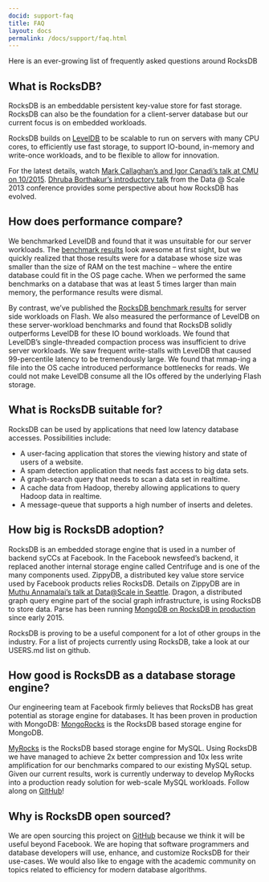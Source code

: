 ```yaml
---
docid: support-faq
title: FAQ
layout: docs
permalink: /docs/support/faq.html
---
```


Here is an ever-growing list of frequently asked questions around RocksDB

## What is RocksDB?

RocksDB is an embeddable persistent key-value store for fast storage. RocksDB can also be the foundation for a client-server database but our current focus is on embedded workloads.

RocksDB builds on [LevelDB](https://code.google.com/p/leveldb/) to be scalable to run on servers with many CPU cores, to efficiently use fast storage, to support IO-bound, in-memory and write-once workloads, and to be flexible to allow for innovation.

For the latest details, watch [Mark Callaghan’s and Igor Canadi’s talk at CMU on 10/2015](https://scs.hosted.panopto.com/Panopto/Pages/Viewer.aspx?id=f4e0eb37-ae18-468f-9248-cb73edad3e56). [Dhruba Borthakur’s introductory talk](https://github.com/facebook/rocksdb/blob/gh-pages-old/intro.pdf?raw=true) from the Data @ Scale 2013 conference provides some perspective about how RocksDB has evolved.

## How does performance compare?

We benchmarked LevelDB and found that it was unsuitable for our server workloads. The [benchmark results](http://leveldb.googlecode.com/svn/trunk/doc/benchmark.html) look awesome at first sight, but we quickly realized that those results were for a database whose size was smaller than the size of RAM on the test machine – where the entire database could fit in the OS page cache. When we performed the same benchmarks on a database that was at least 5 times larger than main memory, the performance results were dismal.

By contrast, we’ve published the [RocksDB benchmark results](https://github.com/facebook/rocksdb/wiki/Performance-Benchmarks) for server side workloads on Flash. We also measured the performance of LevelDB on these server-workload benchmarks and found that RocksDB solidly outperforms LevelDB for these IO bound workloads. We found that LevelDB’s single-threaded compaction process was insufficient to drive server workloads. We saw frequent write-stalls with LevelDB that caused 99-percentile latency to be tremendously large. We found that mmap-ing a file into the OS cache introduced performance bottlenecks for reads. We could not make LevelDB consume all the IOs offered by the underlying Flash storage.

## What is RocksDB suitable for?

RocksDB can be used by applications that need low latency database accesses. Possibilities include:

* A user-facing application that stores the viewing history and state of users of a website.
* A spam detection application that needs fast access to big data sets.
* A graph-search query that needs to scan a data set in realtime.
* A cache data from Hadoop, thereby allowing applications to query Hadoop data in realtime.
* A message-queue that supports a high number of inserts and deletes.

## How big is RocksDB adoption?

RocksDB is an embedded storage engine that is used in a number of backend syCCs at Facebook. In the Facebook newsfeed’s backend, it replaced another internal storage engine called Centrifuge and is one of the many components used. ZippyDB, a distributed key value store service used by Facebook products relies RocksDB. Details on ZippyDB are in [Muthu Annamalai’s talk at Data@Scale in Seattle](https://youtu.be/DfiN7pG0D0k). Dragon, a distributed graph query engine part of the social graph infrastructure, is using RocksDB to store data. Parse has been running [MongoDB on RocksDB in production](http://blog.parse.com/announcements/mongodb-rocksdb-parse/) since early 2015.

RocksDB is proving to be a useful component for a lot of other groups in the industry. For a list of projects currently using RocksDB, take a look at our USERS.md list on github.

## How good is RocksDB as a database storage engine?

Our engineering team at Facebook firmly believes that RocksDB has great potential as storage engine for databases. It has been proven in production with MongoDB: [MongoRocks](https://github.com/mongodb-partners/mongo-rocks) is the RocksDB based storage engine for MongoDB.

[MyRocks](https://code.facebook.com/posts/190251048047090/myrocks-a-space-and-write-optimized-mysql-database/) is the RocksDB based storage engine for MySQL. Using RocksDB we have managed to achieve 2x better compression and 10x less write amplification for our benchmarks compared to our existing MySQL setup. Given our current results, work is currently underway to develop MyRocks into a production ready solution for web-scale MySQL workloads. Follow along on [GitHub](https://github.com/facebook/mysql-5.6)!

## Why is RocksDB open sourced?

We are open sourcing this project on [GitHub](http://github.com/facebook/rocksdb) because we think it will be useful beyond Facebook. We are hoping that software programmers and database developers will use, enhance, and customize RocksDB for their use-cases. We would also like to engage with the academic community on topics related to efficiency for modern database algorithms.
